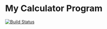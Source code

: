 # My Calculator Program
[![Build Status](https://app.travis-ci.com/kn329/calc_example.svg?branch=main)](https://app.travis-ci.com/kn329/calc_example)